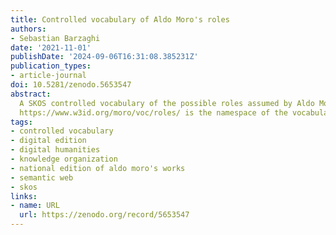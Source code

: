 ```yaml
---
title: Controlled vocabulary of Aldo Moro's roles
authors:
- Sebastian Barzaghi
date: '2021-11-01'
publishDate: '2024-09-06T16:31:08.385231Z'
publication_types:
- article-journal
doi: 10.5281/zenodo.5653547
abstract: 
  A SKOS controlled vocabulary of the possible roles assumed by Aldo Moro during his lifetime.
  https://www.w3id.org/moro/voc/roles/ is the namespace of the vocabulary. Its preferred prefix is `mrv`. The naming convention `prefix:elementnumber ̀does not strictly convey meaning per se, but it has been followed to avoid excessively long URIs. In order to understand the meaning of any concept, please refer to its respective documentation properties, such as `skos:prefLabel`. The vocabulary imports the Publication Roles Ontology (PRO, http://purl.org/spar/pro), in order to take advantage of its classes and properties, by aligning the class `mrv:Role` as a subclass of `pro:Role`.
tags:
- controlled vocabulary
- digital edition
- digital humanities
- knowledge organization
- national edition of aldo moro's works
- semantic web
- skos
links:
- name: URL
  url: https://zenodo.org/record/5653547
---
```

